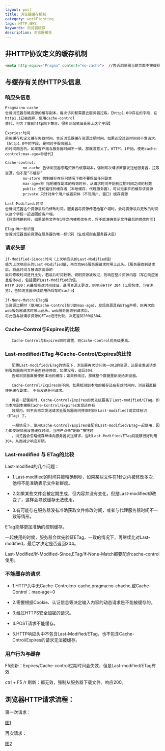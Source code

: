 ```yaml
---
layout: post
title: 浏览器缓存机制
category: workFighting
tags: HTTP,缓存
keywords: 浏览器缓存
description: 浏览器缓存
---
```


## 非HTTP协议定义的缓存机制
```html
<meta http-equiv="Pragma" content="no-cache">  //告诉浏览器当前页面不被缓存
```

## 与缓存有关的HTTP头信息

### 响应头信息
```http
Pragma:no-cache 
告诉浏览器忽略资源的缓存副本，每次访问都需要去服务器拉取。【http1.0中存在的字段，在http1.1已被抛弃，使用cache-control
替代，但为了做到http向下兼容，很多网站依旧会带上这个字段】

Expries:时间 
启用缓存和定义缓存失效时间。告诉浏览器缓存资源过期时间，如果还没过该时间则不发请求。【http1.0中的字段，是相对于服务器上
的时间而言的，如果客户端与服务器时间不一致，那就没意义了。HTTP1.1开始，使用cache-control:max-age=秒替代】

Cache-control:
        no-cache 告诉浏览器忽略资源的缓存副本，强制每次请求直接发送给服务器，拉取资源，但不是“不缓存”
        no-store 强制缓存在任何情况下都不要保留任何副本
        max-age=秒 指明缓存副本的有效时长，从请求时间开始到过期时间之间的秒数
        public 任何路径的缓存者（本地缓存、代理服务器），可以无条件的缓存该资源
        private 只针对单个用户或者实体（不同用户、窗口）缓存资源
   
Last-Modified:时间  
告诉浏览器这个资源最后的修改时间。服务器将资源传递给客户端时，会将资源最后更改的时间以这个字段一起返回给客户端。
【只能精确到秒，如果某些文件在1秒之内被修改多次，将不能准确表示文件最后的修改时间】

ETag:唯一标识值  
告诉浏览器当前资源在服务器的唯一标识符（生成规则由服务器决定）

```

### 请求头部
```http
If-Modified-Since:时间（上次响应头的Last-Modified值）  
值为上次响应头的Last-Modified值，再次向Web服务器请求时带上此头。【服务器收到请求后，将此时间与被请求资源的
最后修改时间进行比对。若最后时间较新，说明资源被改过，则响应整片资源内容（写在响应消息包体内），包括更新Last-Modified的值，
HTTP 200；若最后修改时间较旧，说明资源无更改，则响应HTTP 304（无需包体，节省浏览），告知浏览器继续使用所保存的cache】

If-None-Match:ETag值
当资源过期时（使用Cache-Control标识的max-age），发现资源具有ETag声明，则再次向web服务器请求时带上此头。web服务器收到请求后，
将此值与被请求资源的ETag进行比较，决定返回200或304。

```

### Cache-Control与Expires的比较

       Cache-Control与Expires同时设置，则Cache-Control优先级更高。

### Last-modified/ETag 与Cache-Control/Expires的比较

       配置Last-modified/ETag的情况下，浏览器再次访问统一URI的资源，还是会发送请求到服务器询问文件是否已经修改，如果没有，返回304，
       告知浏览器直接使用本地的缓存；如果修改过，那就整个数据重新发给浏览器。

       Cache-Control/Expires则不同，如果检测到本地的缓存还在有效时间内，浏览器直接使用缓存副本， 不会发送任何请求。

       两者一起使用时，Cache-Control/Expires的优先级要高于Last-modified/ETag。即当本地副本根据Cache-Control/Expires发现还在有
       效期内，则不会再次发送请求去服务器询问修改时间(Last-modified)或实体标识（ETag）了。

       一般情况下，使用Cache-Control/Expires会配合Last-modified/ETag一起使用，因为即使服务器设置缓存时间，当用户点击“刷新”按钮时
       ，浏览器会忽略缓存继续向服务器发送请求，这时Last-Modified/ETag将能够很好利用304，从而减少响应开销。

### Last-modified 与 ETag的比较

Last-modified的几个问题：

- 1.Last-modified的时间只能精确到秒，如果某些文件在1秒之内被修改多次，他将不能准确表示文件新鲜度。

- 2.如果某些文件会被定期生成，但内容并没有变化，但是Last-modified却改变了，这样会导致缓存无法使用。

- 3.有可能存在服务器没有准确获取文件修改时间，或者与代理服务器时间不一致等情形。

ETag能够更加准确的控制缓存。

一起使用的时候，服务器会优先验证ETag，一致的情况下，再继续比对Last-modified，最后才决定是否返回304。

Last-Modified/If-Modified-Since,ETag/If-None-Match都要配合cache-control使用。

### 不能缓存的请求

- 1.HTTP头中无Cache-Control:no-cache,pragma:no-chache,或Cache-Control：max-age=0

- 2.需要根据Cookie、认证信息等决定输入内容的动态请求是不能被缓存的。

- 3.经过HTTPS安全加密的请求。

- 4.POST请求不能缓存。

- 5.HTTP响应头中不包含Last-Modified/ETag，也不包含Cache-Cntrol/Expires的请求无法被缓存。

### 用户行为与缓存
F5刷新：Expires/Cache-control过期时间会失效，但是Last-modified/ETag有效

ctrl + F5 /r 刷新：都无效，强制从服务器下载文件，响应200。

## 浏览器HTTP请求流程：
第一次请求：

[图1](https://images2015.cnblogs.com/blog/1028513/201704/1028513-20170420165022024-1993543549.png)

再次请求：

[图2](https://images2015.cnblogs.com/blog/1028513/201704/1028513-20170420165136790-834238622.png)

